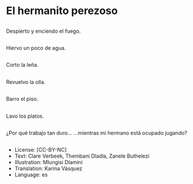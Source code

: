 # El hermanito perezoso

##
Despierto y enciendo el fuego.

##
Hiervo un poco de agua.

##
Corto la leña.

##
Revuelvo la olla.

##
Barro el piso.

##
Lavo los platos.

##
¿Por qué trabajo tan duro... ...mientras mi hermano está ocupado jugando?

##
* License: [CC-BY-NC]
* Text: Clare Verbeek, Thembani Dladla, Zanele Buthelezi
* Illustration: Mlungisi Dlamini
* Translation: Karina Vásquez
* Language: es
